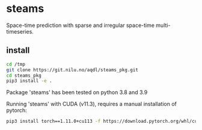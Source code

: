 # steams

Space-time prediction with sparse and irregular space-time multi-timeseries.


## install
```bash
cd /tmp
git clone https://git.nilu.no/aqdl/steams_pkg.git
cd steams_pkg
pip3 install -e .
```

Package 'steams' has been tested on python 3.8 and 3.9

Running 'steams' with CUDA (v11.3), requires a manual installation of pytorch:
```bash
pip3 install torch==1.11.0+cu113 -f https://download.pytorch.org/whl/cu113/torch_stable.html
```
